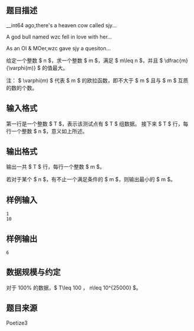 ## 题目描述

__int64 ago,there's a heaven cow called sjy...

A god bull named wzc fell in love with her...

As an OI & MOer,wzc gave sjy a quesiton...

给定一个整数 $ n $，求一个整数 $ m $，满足 $ m\leq n $，并且 $ \dfrac{m}{\varphi(m)} $ 的值最大。

注： $ \varphi(m) $ 代表 $ m $ 的欧拉函数，即不大于 $ m $ 且与 $ m $ 互质的数的个数。

## 输入格式

第一行是一个整数 $ T $，表示该测试点有 $ T $ 组数据。
接下来 $ T $ 行，每行一个整数 $ n $，意义如上所述。

## 输出格式

输出一共 $ T $ 行，每行一个整数 $ m $。

若对于某个 $ n $，有不止一个满足条件的 $ m $，则输出最小的 $ m $。

## 样例输入

```
1
10
```

## 样例输出

```
6
```

## 数据规模与约定

对于 $100\%$ 的数据，$ T\leq 100 $，$ n\leq 10^{25000} $。

## 题目来源

Poetize3

